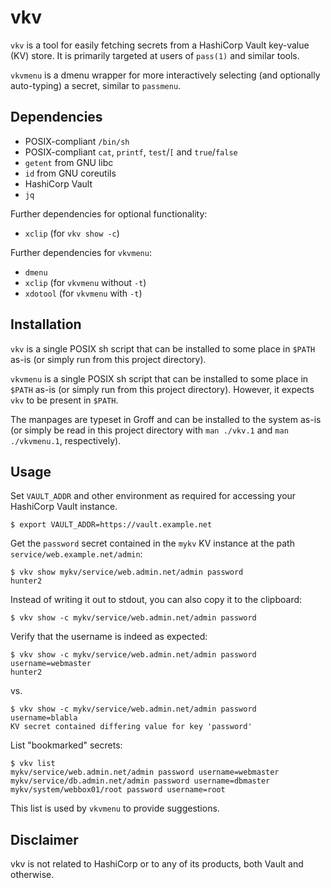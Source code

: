 vkv
===

`vkv` is a tool for easily fetching secrets from a HashiCorp Vault key-value
(KV) store. It is primarily targeted at users of `pass(1)` and similar tools.

`vkvmenu` is a dmenu wrapper for more interactively selecting (and optionally
auto-typing) a secret, similar to `passmenu`.


Dependencies
------------

 * POSIX-compliant `/bin/sh`
 * POSIX-compliant `cat`, `printf`, `test`/`[` and `true`/`false`
 * `getent` from GNU libc
 * `id` from GNU coreutils
 * HashiCorp Vault
 * `jq`

Further dependencies for optional functionality:

 * `xclip` (for `vkv show -c`)

Further dependencies for `vkvmenu`:

 * `dmenu`
 * `xclip` (for `vkvmenu` without `-t`)
 * `xdotool` (for `vkvmenu` with `-t`)


Installation
------------

`vkv` is a single POSIX sh script that can be installed to some place in `$PATH`
as-is (or simply run from this project directory).

`vkvmenu` is a single POSIX sh script that can be installed to some place in
`$PATH` as-is (or simply run from this project directory). However, it expects
`vkv` to be present in `$PATH`.

The manpages are typeset in Groff and can be installed to the system as-is (or
simply be read in this project directory with `man ./vkv.1` and `man
./vkvmenu.1`, respectively).


Usage
-----

Set `VAULT_ADDR` and other environment as required for accessing your HashiCorp
Vault instance.

    $ export VAULT_ADDR=https://vault.example.net

Get the `password` secret contained in the `mykv` KV instance at the path
`service/web.example.net/admin`:

    $ vkv show mykv/service/web.admin.net/admin password
    hunter2

Instead of writing it out to stdout, you can also copy it to the clipboard:

    $ vkv show -c mykv/service/web.admin.net/admin password

Verify that the username is indeed as expected:

    $ vkv show -c mykv/service/web.admin.net/admin password username=webmaster
    hunter2

vs.

    $ vkv show -c mykv/service/web.admin.net/admin password username=blabla
    KV secret contained differing value for key 'password'

List "bookmarked" secrets:

    $ vkv list
    mykv/service/web.admin.net/admin password username=webmaster
    mykv/service/db.admin.net/admin password username=dbmaster
    mykv/system/webbox01/root password username=root

This list is used by `vkvmenu` to provide suggestions.


Disclaimer
----------

vkv is not related to HashiCorp or to any of its products, both Vault and
otherwise.
